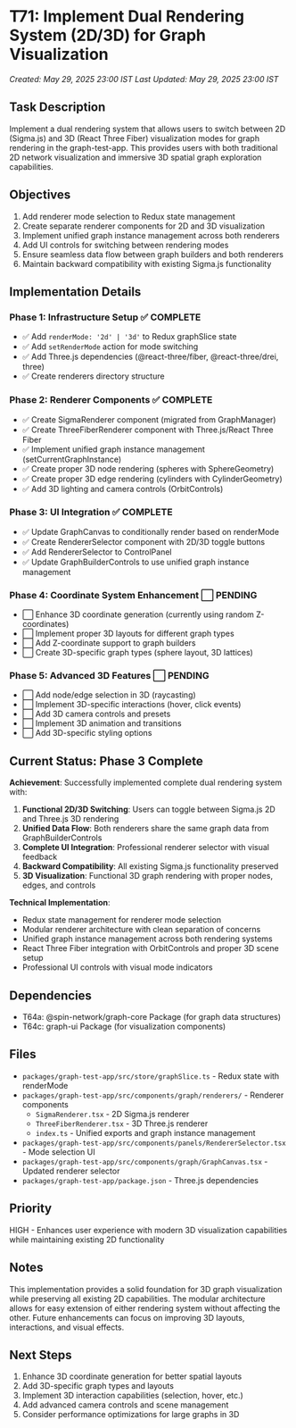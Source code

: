 # T71: Implement Dual Rendering System (2D/3D) for Graph Visualization
*Created: May 29, 2025 23:00 IST*
*Last Updated: May 29, 2025 23:00 IST*

## Task Description
Implement a dual rendering system that allows users to switch between 2D (Sigma.js) and 3D (React Three Fiber) visualization modes for graph rendering in the graph-test-app. This provides users with both traditional 2D network visualization and immersive 3D spatial graph exploration capabilities.

## Objectives
1. Add renderer mode selection to Redux state management
2. Create separate renderer components for 2D and 3D visualization
3. Implement unified graph instance management across both renderers  
4. Add UI controls for switching between rendering modes
5. Ensure seamless data flow between graph builders and both renderers
6. Maintain backward compatibility with existing Sigma.js functionality

## Implementation Details

### Phase 1: Infrastructure Setup ✅ COMPLETE
- ✅ Add `renderMode: '2d' | '3d'` to Redux graphSlice state
- ✅ Add `setRenderMode` action for mode switching
- ✅ Add Three.js dependencies (@react-three/fiber, @react-three/drei, three)
- ✅ Create renderers directory structure

### Phase 2: Renderer Components ✅ COMPLETE  
- ✅ Create SigmaRenderer component (migrated from GraphManager)
- ✅ Create ThreeFiberRenderer component with Three.js/React Three Fiber
- ✅ Implement unified graph instance management (setCurrentGraphInstance)
- ✅ Create proper 3D node rendering (spheres with SphereGeometry)
- ✅ Create proper 3D edge rendering (cylinders with CylinderGeometry)
- ✅ Add 3D lighting and camera controls (OrbitControls)

### Phase 3: UI Integration ✅ COMPLETE
- ✅ Update GraphCanvas to conditionally render based on renderMode
- ✅ Create RendererSelector component with 2D/3D toggle buttons
- ✅ Add RendererSelector to ControlPanel
- ✅ Update GraphBuilderControls to use unified graph instance management

### Phase 4: Coordinate System Enhancement ⬜ PENDING
- ⬜ Enhance 3D coordinate generation (currently using random Z-coordinates)
- ⬜ Implement proper 3D layouts for different graph types
- ⬜ Add Z-coordinate support to graph builders
- ⬜ Create 3D-specific graph types (sphere layout, 3D lattices)

### Phase 5: Advanced 3D Features ⬜ PENDING
- ⬜ Add node/edge selection in 3D (raycasting)
- ⬜ Implement 3D-specific interactions (hover, click events)
- ⬜ Add 3D camera controls and presets
- ⬜ Implement 3D animation and transitions
- ⬜ Add 3D-specific styling options

## Current Status: Phase 3 Complete

**Achievement**: Successfully implemented complete dual rendering system with:

1. **Functional 2D/3D Switching**: Users can toggle between Sigma.js 2D and Three.js 3D rendering
2. **Unified Data Flow**: Both renderers share the same graph data from GraphBuilderControls
3. **Complete UI Integration**: Professional renderer selector with visual feedback
4. **Backward Compatibility**: All existing Sigma.js functionality preserved
5. **3D Visualization**: Functional 3D graph rendering with proper nodes, edges, and controls

**Technical Implementation**:
- Redux state management for renderer mode selection
- Modular renderer architecture with clean separation of concerns
- Unified graph instance management across both rendering systems
- React Three Fiber integration with OrbitControls and proper 3D scene setup
- Professional UI controls with visual mode indicators

## Dependencies
- T64a: @spin-network/graph-core Package (for graph data structures)
- T64c: graph-ui Package (for visualization components)

## Files
- `packages/graph-test-app/src/store/graphSlice.ts` - Redux state with renderMode
- `packages/graph-test-app/src/components/graph/renderers/` - Renderer components
  - `SigmaRenderer.tsx` - 2D Sigma.js renderer
  - `ThreeFiberRenderer.tsx` - 3D Three.js renderer  
  - `index.ts` - Unified exports and graph instance management
- `packages/graph-test-app/src/components/panels/RendererSelector.tsx` - Mode selection UI
- `packages/graph-test-app/src/components/graph/GraphCanvas.tsx` - Updated renderer selector
- `packages/graph-test-app/package.json` - Three.js dependencies

## Priority
HIGH - Enhances user experience with modern 3D visualization capabilities while maintaining existing 2D functionality

## Notes
This implementation provides a solid foundation for 3D graph visualization while preserving all existing 2D capabilities. The modular architecture allows for easy extension of either rendering system without affecting the other. Future enhancements can focus on improving 3D layouts, interactions, and visual effects.

## Next Steps
1. Enhance 3D coordinate generation for better spatial layouts
2. Add 3D-specific graph types and layouts
3. Implement 3D interaction capabilities (selection, hover, etc.)
4. Add advanced camera controls and scene management
5. Consider performance optimizations for large graphs in 3D

